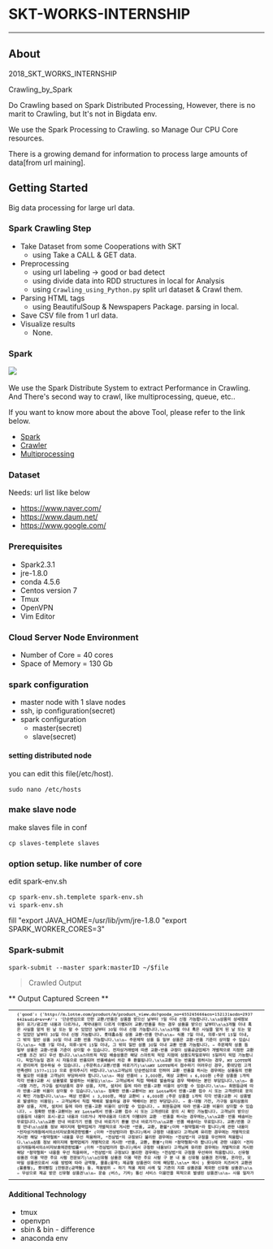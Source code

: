# SKT-WORKS-INTERNSHIP
___

## About

2018_SKT_WORKS_INTERNSHIP

Crawling_by_Spark

Do Crawling based on Spark Distributed Processing, However, there is no marit to Crawling, but It's not in Bigdata env.

We use the Spark Processing to Crawling. so Manage Our CPU Core resources.

There is a growing demand for information to process large amounts of data[from url maining].

## Getting Started
Big data processing for large url data.

### Spark Crawling Step
* Take Dataset from some Cooperations with SKT
  * using Take a CALL & GET data.
* Preprocessing
  * using url labeling -> good or bad detect
  * using divide data into RDD structures in local for Analysis
  * using `Crawling_using_Python.py` split url dataset & Crawl them.
* Parsing HTML tags
  * using BeautifulSoup & Newspapers Package. parsing in local.
* Save CSV file from 1 url data.
* Visualize results
  * None.


###  Spark

![](https://spark.apache.org/images/spark-logo-trademark.png)

We use the Spark Distribute System to extract Performance in Crawling.
And There's second way to crawl, like multiprocessing, queue, etc..




If you want to know more about the above Tool, please refer to the link below.

* [Spark](https://spark.apache.org/)
* [Crawler](https://ko.wikipedia.org/wiki/%EC%9B%B9_%ED%81%AC%EB%A1%A4%EB%9F%AC)
* [Multiprocessing](https://ko.wikipedia.org/wiki/%EB%8B%A4%EC%A4%91_%EC%B2%98%EB%A6%AC)


### Dataset

Needs: url list like below
* https://www.naver.com/
* https://www.daum.net/
* https://www.google.com/


### Prerequisites
* Spark2.3.1
* jre-1.8.0
* conda 4.5.6
* Centos version 7
* Tmux
* OpenVPN
* Vim Editor

### Cloud Server Node Environment
* Number of Core = 40 cores
* Space of Memory = 130 Gb

### spark configuration
* master node with 1 slave nodes
* ssh, ip configuration(secret)
* spark configuration
  * master(secret)
  * slave(secret)





#### setting distributed node


you can edit this file(/etc/host).

```
sudo nano /etc/hosts
```

### make slave node

make slaves file in conf

```
cp slaves-templete slaves
```

### option setup. like number of core

edit spark-env.sh

```
cp spark-env.sh.templete spark-env.sh
vi spark-env.sh
```

fill 
"export JAVA_HOME=/usr/lib/jvm/jre-1.8.0
"export SPARK_WORKER_CORES=3"


### Spark-submit

```
spark-submit --master spark:masterID ~/$file
```


> Crawled Output

 ** Output Captured Screen **

<table>
  <tr>
    <td>
     <img src="crawling/output/crawled_out.png"/>
    </td>
  </tr>
</table>


#### Additional Technology
* tmux
* openvpn
* sbin & bin - difference
* anaconda env
